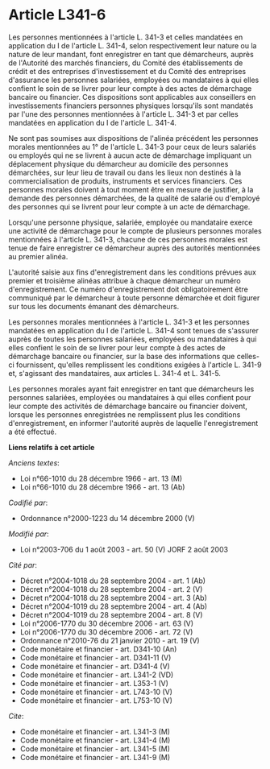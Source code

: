 # Article L341-6

Les personnes mentionnées à l'article L. 341-3 et celles mandatées en application du I de l'article L. 341-4, selon
respectivement leur nature ou la nature de leur mandant, font enregistrer en tant que démarcheurs, auprès de l'Autorité des
marchés financiers, du Comité des établissements de crédit et des entreprises d'investissement et du Comité des entreprises
d'assurance les personnes salariées, employées ou mandataires à qui elles confient le soin de se livrer pour leur compte à
des actes de démarchage bancaire ou financier. Ces dispositions sont applicables aux conseillers en investissements
financiers personnes physiques lorsqu'ils sont mandatés par l'une des personnes mentionnées à l'article L. 341-3 et par
celles mandatées en application du I de l'article L. 341-4.

Ne sont pas soumises aux dispositions de l'alinéa précédent les personnes morales mentionnées au 1° de l'article L. 341-3
pour ceux de leurs salariés ou employés qui ne se livrent à aucun acte de démarchage impliquant un déplacement physique du
démarcheur au domicile des personnes démarchées, sur leur lieu de travail ou dans les lieux non destinés à la
commercialisation de produits, instruments et services financiers. Ces personnes morales doivent à tout moment être en mesure
de justifier, à la demande des personnes démarchées, de la qualité de salarié ou d'employé des personnes qui se livrent pour
leur compte à un acte de démarchage.

Lorsqu'une personne physique, salariée, employée ou mandataire exerce une activité de démarchage pour le compte de plusieurs
personnes morales mentionnées à l'article L. 341-3, chacune de ces personnes morales est tenue de faire enregistrer ce
démarcheur auprès des autorités mentionnées au premier alinéa.

L'autorité saisie aux fins d'enregistrement dans les conditions prévues aux premier et troisième alinéas attribue à chaque
démarcheur un numéro d'enregistrement. Ce numéro d'enregistrement doit obligatoirement être communiqué par le démarcheur à
toute personne démarchée et doit figurer sur tous les documents émanant des démarcheurs.

Les personnes morales mentionnées à l'article L. 341-3 et les personnes mandatées en application du I de l'article L. 341-4
sont tenues de s'assurer auprès de toutes les personnes salariées, employées ou mandataires à qui elles confient le soin de
se livrer pour leur compte à des actes de démarchage bancaire ou financier, sur la base des informations que celles-ci
fournissent, qu'elles remplissent les conditions exigées à l'article L. 341-9 et, s'agissant des mandataires, aux articles L.
341-4 et L. 341-5.

Les personnes morales ayant fait enregistrer en tant que démarcheurs les personnes salariées, employées ou mandataires à qui
elles confient pour leur compte des activités de démarchage bancaire ou financier doivent, lorsque les personnes enregistrées
ne remplissent plus les conditions d'enregistrement, en informer l'autorité auprès de laquelle l'enregistrement a été
effectué.

**Liens relatifs à cet article**

_Anciens textes_:

  - Loi n°66-1010 du 28 décembre 1966 - art. 13 (M)
  - Loi n°66-1010 du 28 décembre 1966 - art. 13 (Ab)

_Codifié par_:

  - Ordonnance n°2000-1223 du 14 décembre 2000 (V)

_Modifié par_:

  - Loi n°2003-706 du 1 août 2003 - art. 50 (V) JORF 2 août 2003

_Cité par_:

  - Décret n°2004-1018 du 28 septembre 2004 - art. 1 (Ab)
  - Décret n°2004-1018 du 28 septembre 2004 - art. 2 (V)
  - Décret n°2004-1018 du 28 septembre 2004 - art. 3 (Ab)
  - Décret n°2004-1019 du 28 septembre 2004 - art. 4 (Ab)
  - Décret n°2004-1019 du 28 septembre 2004 - art. 8 (V)
  - Loi n°2006-1770 du 30 décembre 2006 - art. 63 (V)
  - Loi n°2006-1770 du 30 décembre 2006 - art. 72 (V)
  - Ordonnance n°2010-76 du 21 janvier 2010 - art. 19 (V)
  - Code monétaire et financier - art. D341-10 (An)
  - Code monétaire et financier - art. D341-11 (V)
  - Code monétaire et financier - art. D341-4 (V)
  - Code monétaire et financier - art. L341-2 (VD)
  - Code monétaire et financier - art. L353-1 (V)
  - Code monétaire et financier - art. L743-10 (V)
  - Code monétaire et financier - art. L753-10 (V)

_Cite_:

  - Code monétaire et financier - art. L341-3 (M)
  - Code monétaire et financier - art. L341-4 (M)
  - Code monétaire et financier - art. L341-5 (M)
  - Code monétaire et financier - art. L341-9 (M)
